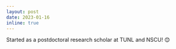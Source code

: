 ```yaml
---
layout: post
date: 2023-01-16
inline: true
---
```


Started as a postdoctoral research scholar at TUNL and NSCU! 😊
